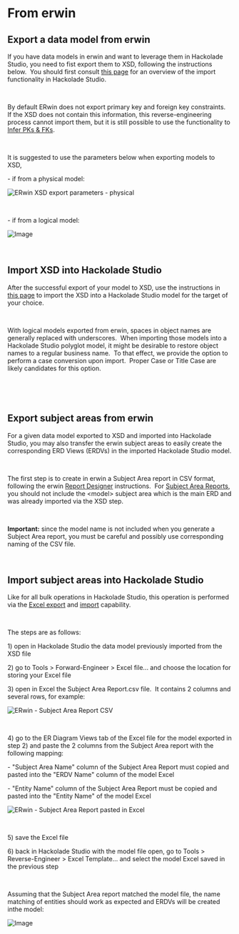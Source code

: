 # From erwin

## Export a data model from erwin

If you have data models in erwin and want to leverage them in Hackolade Studio, you need to fist export them to XSD, following the instructions below.&nbsp; You should first consult [this page](<XSDXMLSchemaDefinition.md>) for an overview of the import functionality in Hackolade Studio.

&nbsp;

By default ERwin does not export primary key and foreign key constraints.&nbsp; If the XSD does not contain this information, this reverse-engineering process cannot import them, but it is still possible to use the functionality to [Infer PKs \& FKs](<InferPrimaryKeysandForeignKeyRel.md>).

&nbsp;

It is suggested to use the parameters below when exporting models to XSD,&nbsp;

\- if from a physical model:

![ERwin XSD export parameters - physical](<lib/ERwin XSD export parameters - physical.png>)

&nbsp;

\- if from a logical model:

![Image](<lib/ERwin XSD export parameters - logical.png>)

&nbsp;

## Import XSD into Hackolade Studio

After the successful export of your model to XSD, use the instructions in [this page](<XSDXMLSchemaDefinition.md>) to import the XSD into a Hackolade Studio model for the target of your choice.

&nbsp;

With logical models exported from erwin, spaces in object names are generally replaced with underscores.&nbsp; When importing those models into a Hackolade Studio polyglot model, it might be desirable to restore object names to a regular business name.&nbsp; To that effect, we provide the option to perform a case conversion upon import.&nbsp; Proper Case or Title Case are likely candidates for this option.

&nbsp;

&nbsp;

## Export subject areas from erwin

For a given data model exported to XSD and imported into Hackolade Studio, you may also transfer the erwin subject areas to easily create the corresponding ERD Views (ERDVs) in the imported Hackolade Studio model.

&nbsp;

The first step is to create in erwin a Subject Area report in CSV format, following the erwin [Report Designer](<https://bookshelf.erwin.com/bookshelf/public\_html/2019R1/Content/Installation/Implementation/create\_rep\_report\_designer.html> "target=\"\_blank\"") instructions.&nbsp; For [Subject Area Reports](<https://bookshelf.erwin.com/bookshelf/public\_html/2020R1/Content/Installation/Implementation/Subject%20Area%20Reports.html> "target=\"\_blank\""),&nbsp; you should not include the \<model\> subject area which is the main ERD and was already imported via the XSD step. &nbsp;

&nbsp;

**Important:** since the model name is not included when you generate a Subject Area report, you must be careful and possibly use corresponding naming of the CSV file.

&nbsp;

## Import subject areas into Hackolade Studio

Like for all bulk operations in Hackolade Studio, this operation is performed via the [Excel export](<Excelfile.md>) and [import](<Exceltemplate.md>) capability.

&nbsp;

The steps are as follows:

&#49;) open in Hackolade Studio the data model previously imported from the XSD file

&#50;) go to Tools \> Forward-Engineer \> Excel file... and choose the location for storing your Excel file

&#51;) open in Excel the Subject Area Report.csv file.&nbsp; It contains 2 columns and several rows, for example:

![ERwin - Subject Area Report CSV](<lib/ERwin - Subject Area Report CSV.png>)

&nbsp;

&#52;) go to the ER Diagram Views tab of the Excel file for the model exported in step 2) and paste the 2 columns from the Subject Area report with the following mapping:

\- "Subject Area Name" column of the Subject Area Report must copied and pasted into the "ERDV Name" column of the model Excel

\- "Entity Name" column of the Subject Area Report must be copied and pasted into the "Entity Name" of the model Excel

![ERwin - Subject Area Report pasted in Excel](<lib/ERwin - Subject Area Report pasted in Excel.png>)

&nbsp;

&#53;) save the Excel file

&#54;) back in Hackolade Studio with the model file open, go to Tools \> Reverse-Engineer \> Excel Template... and select the model Excel saved in the previous step

&nbsp;

Assuming that the Subject Area report matched the model file, the name matching of entities should work as expected and ERDVs will be created inthe model:

![Image](<lib/ERwin - Subject Areas created as ERDVs.png>)

&nbsp;

&nbsp;

&nbsp;

